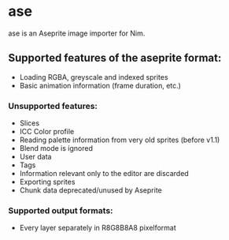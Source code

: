 # ase

ase is an Aseprite image importer for Nim.

## Supported features of the aseprite format:

* Loading RGBA, greyscale and indexed sprites
* Basic animation information (frame duration, etc.)

### Unsupported features:

* Slices
* ICC Color profile
* Reading palette information from very old sprites (before v1.1)
* Blend mode is ignored
* User data
* Tags
* Information relevant only to the editor are discarded
* Exporting sprites
* Chunk data deprecated/unused by Aseprite

### Supported output formats:

* Every layer separately in R8G8B8A8 pixelformat